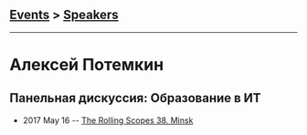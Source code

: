 ## [Events](../README.md) > [Speakers](../speakers.md)
---

# Алексей Потемкин

## Панельная дискуссия: Образование в ИТ
- 2017 May 16 -- [The Rolling Scopes 38. Minsk](https://www.youtube.com/watch?v=pgyoeqaNIzQ)    
